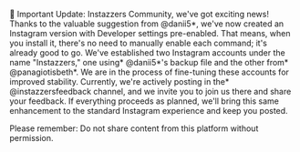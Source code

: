 📣 Important Update: Instazzers Community, we've got exciting news! Thanks to the valuable suggestion from @danii5*, we've now created an Instagram version with Developer settings pre-enabled. That means, when you install it, there's no need to manually enable each command; it's already good to go. We've established two Instagram accounts under the name "Instazzers," one using* @danii5*'s backup file and the other from* @panagiotisbeth*. We are in the process of fine-tuning these accounts for improved stability. Currently, we're actively posting in the* @instazzersfeedback channel, and we invite you to join us there and share your feedback. If everything proceeds as planned, we'll bring this same enhancement to the standard Instagram experience and keep you posted.

Please remember: Do not share content from this platform without permission.
